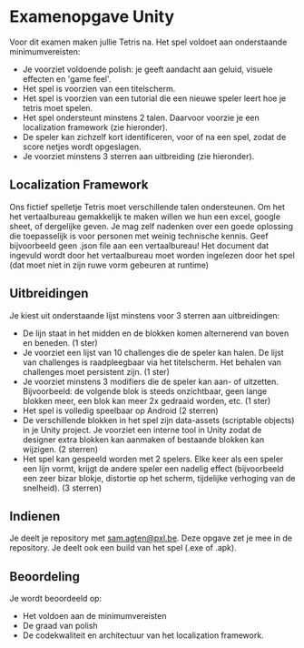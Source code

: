 # Examenopgave Unity

Voor dit examen maken jullie Tetris na. Het spel voldoet aan onderstaande minimumvereisten:

* Je voorziet voldoende polish: je geeft aandacht aan geluid, visuele effecten en 'game feel'.
* Het spel is voorzien van een titelscherm.
* Het spel is voorzien van een tutorial die een nieuwe speler leert hoe je tetris moet spelen.
* Het spel ondersteunt minstens 2 talen. Daarvoor voorzie je een localization framework (zie hieronder).
* De speler kan zichzelf kort identificeren, voor of na een spel, zodat de score netjes wordt opgeslagen.
* Je voorziet minstens 3 sterren aan uitbreiding (zie hieronder).

## Localization Framework
Ons fictief spelletje Tetris moet verschillende talen ondersteunen. Om het het vertaalbureau gemakkelijk te maken willen we hun een excel, google sheet, of dergelijke geven. Je mag zelf nadenken over een goede oplossing die toepasselijk is voor personen met weinig technische kennis. Geef bijvoorbeeld geen .json file aan een vertaalbureau!
Het document dat ingevuld wordt door het vertaalbureau moet worden ingelezen door het spel (dat moet niet in zijn ruwe vorm gebeuren at runtime)

## Uitbreidingen
Je kiest uit onderstaande lijst minstens voor 3 sterren aan uitbreidingen:

* De lijn staat in het midden en de blokken komen alternerend van boven en beneden. (1 ster)
* Je voorziet een lijst van 10 challenges die de speler kan halen. De lijst van challenges is raadpleegbaar via het titelscherm. Het behalen van challenges moet persistent zijn. (1 ster)
* Je voorziet minstens 3 modifiers die de speler kan aan- of uitzetten. Bijvoorbeeld: de volgende blok is steeds onzichtbaar, geen lange blokken meer, een blok kan meer 2x gedraaid worden, etc. (1 ster)
* Het spel is volledig speelbaar op Android (2 sterren)
* De verschillende blokken in het spel zijn data-assets (scriptable objects) in je Unity project. Je voorziet een interne tool in Unity zodat de designer extra blokken kan aanmaken of bestaande blokken kan wijzigen. (2 sterren) 
* Het spel kan gespeeld worden met 2 spelers. Elke keer als een speler een lijn vormt, krijgt de andere speler een nadelig effect (bijvoorbeeld een zeer bizar blokje, distortie op het scherm, tijdelijke verhoging van de snelheid). (3 sterren)

## Indienen
Je deelt je repository met sam.agten@pxl.be. Deze opgave zet je mee in de repository. Je deelt ook een build van het spel (.exe of .apk).

## Beoordeling
Je wordt beoordeeld op:

* Het voldoen aan de minimumvereisten
* De graad van polish
* De codekwaliteit en architectuur van het localization framework.
